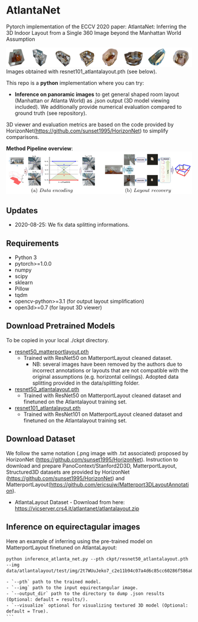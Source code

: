 # AtlantaNet
Pytorch implementation of the ECCV 2020 paper: AtlantaNet: Inferring the 3D Indoor Layout from a Single 360 Image beyond the Manhattan World Assumption

![](assets/teaser.jpg)
Images obtained with resnet101_atlantalayout.pth (see below).

This repo is a **python** implementation where you can try:
- **Inference on panoramic images** to get general shaped room layout (Manhattan or Atlanta World) as .json output (3D model viewing included).
We additionally provide numerical evaluation compared to ground truth (see repository).

3D viewer and evaluation metrics are based on the code provided by HorizonNet(https://github.com/sunset1995/HorizonNet) to simplify comparisons.

**Method Pipeline overview**:
![](assets/overview.jpg)

## Updates

* 2020-08-25: We fix data splitting informations.


## Requirements
- Python 3
- pytorch>=1.0.0
- numpy
- scipy
- sklearn
- Pillow
- tqdm
- opencv-python>=3.1 (for output layout simplification)
- open3d>=0.7 (for layout 3D viewer)

## Download Pretrained Models
To be copied in your local ./ckpt directory.
- [resnet50_matterportlayout.pth](https://vicserver.crs4.it/atlantanet/resnet50_matterportlayout.pth)
    - Trained with ResNet50 on MatterportLayout cleaned dataset. 
	    - NB: several images have been removed by the authors due to incorrect annotations or layouts that are not compatible with the original assumptions (e.g. horizontal ceilings). Adopted data splitting provided in the data/splitting folder.
- [resnet50_atlantalayout.pth](https://vicserver.crs4.it/atlantanet/resnet50_atlantalayout.pth)
    - Trained with ResNet50 on MatterportLayout cleaned dataset and finetuned on the Atlantalayout training set.
- [resnet101_atlantalayout.pth](https://vicserver.crs4.it/atlantanet/resnet101_atlantalayout.pth)
    - Trained with ResNet101 on MatterportLayout cleaned dataset and finetuned on the Atlantalayout training set.

## Download Dataset
We follow the same notation (.png image with .txt associated) proposed by HorizonNet (https://github.com/sunset1995/HorizonNet).
Instruction to download and prepare PanoContext/Stanford2D3D, MatterportLayout, Structured3D datasets are provided by HorizonNet (https://github.com/sunset1995/HorizonNet) and MatterportLayout(https://github.com/ericsujw/Matterport3DLayoutAnnotation).

- AtlantaLayout Dataset
        - Download from here: https://vicserver.crs4.it/atlantanet/atlantalayout.zip
	
## Inference on equirectagular images	
Here an example of inferring using the pre-trained model on MatterportLayout finetuned on AtlantaLayout:
```
python inference_atlanta_net.py --pth ckpt/resnet50_atlantalayout.pth --img data/atlantalayout/test/img/2t7WUuJeko7_c2e11b94c07a4d6c85cc60286f586a02_equi.png
```    
    - `--pth` path to the trained model.
    - `--img` path to the input equirectangular image.
    - `--output_dir` path to the directory to dump .json results (Optional: default = results/).
    - `--visualize` optional for visualizing textured 3D model (Optional: default = True).
	```




